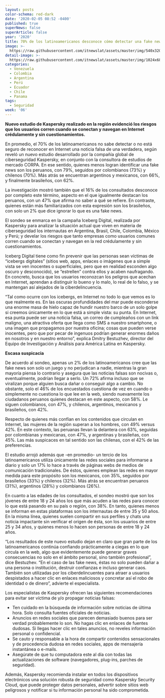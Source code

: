 ```yaml
---
layout: posts
color-schema: red-dark
date: '2020-02-05 08:52 -0400'
published: true
superNews: false
superArticle: false
year: '2020'
title: 70% de los latinoamericanos desconoce cómo detectar una fake news
image: >-
  https://raw.githubusercontent.com/itnewslat/assets/master/img/540x320/Fake-News-p.jpg
detail-image: >-
  https://raw.githubusercontent.com/itnewslat/assets/master/img/1024x680/Fake-News-g.jpg
categories:
  - Venezuela
  - Colombia
  - Argentina
  - Perú
  - Ecuador
  - Chile
  - Panama
tags:
  - Seguridad
week: '06'
---
```

**Nuevo estudio de Kaspersky realizado en la región evidenció los riesgos que los usuarios corren cuando se conectan y navegan en Internet crédulamente y sin cuestionamientos.**

En promedio, el 70% de los latinoamericanos no sabe detectar o no está seguro de reconocer en Internet una noticia falsa de una verdadera, según reveló un nuevo estudio desarrollado por la compañía global de ciberseguridad Kaspersky, en conjunto con la consultora de estudios de mercado CORPA. En ese sentido, quienes menos logran identificar una fake news son los peruanos, con 79%, seguidos por colombianos (73%) y chilenos (70%). Más atrás se encuentran argentinos y mexicanos, con 66%, y finalmente brasileños, con 62%.

La investigación mostró también que el 16% de los consultados desconoce por completo este término, aspecto en el que igualmente destacan los peruanos, con un 47% que afirma no saber a qué se refiere. En contraste, quienes están más familiarizados con esta expresión son los brasileños, con solo un 2% que dice ignorar lo que es una fake news. 

El sondeo se enmarca en la campaña Iceberg Digital, realizada por Kaspersky para analizar la situación actual que viven en materia de ciberseguridad los internautas en Argentina, Brasil, Chile, Colombia, México y Perú; y develar los riesgos que tanto empresas como usuarios comunes corren cuando se conectan y navegan en la red crédulamente y sin cuestionamientos. 

Iceberg Digital tiene como fin prevenir que las personas sean víctimas de “icebergs digitales” (sitios web, apps, enlaces o imágenes que a simple vista se ven inocentes o superficiales, pero que en realidad esconden algo oscuro y desconocido), se “estrellen” contra ellos y acaben naufragando. En concreto, busca que los usuarios reconozcan los peligros que acechan en Internet, aprendan a distinguir lo bueno y lo malo, lo real de lo falso, y se mantengan así alejados de la ciberdelincuencia. 

“Tal como ocurre con los icebergs, en Internet no todo lo que vemos es lo que realmente es. En las oscuras profundidades del mar puede esconderse una enorme masa de hielo capaz de hundir nuestro barco de un solo golpe si creemos únicamente en lo que está a simple vista: su punta. En Internet, esa punta puede ser una noticia falsa, un correo de cumpleaños con un link maligno, una atractiva oferta que llega como SMS a nuestro smartphone, o una imagen que propagamos por nuestra oficina; cosas que pueden verse inocentes, pero que por pecar de ingenuos podrían generar enormes daños en nosotros y en nuestro entorno”, explica Dmitry Bestuzhev, director del Equipo de Investigación y Análisis para América Latina en Kaspersky. 

**Escasa suspicacia**

De acuerdo al sondeo, apenas un 2% de los latinoamericanos cree que las fake news son solo un juego y no perjudican a nadie, mientras la gran mayoría piensa lo contrario y asegura que las noticias falsas son nocivas o, eventualmente, podrían llegar a serlo. Un 72% afirma incluso que se viralizan porque alguien busca dañar o conseguir algo a cambio. No obstante, solo el 46% de los encuestados cuestiona de vez en cuando o simplemente no cuestiona lo que lee en la web, siendo nuevamente los ciudadanos peruanos quienes destacan en este aspecto, con 58%. Le siguen colombianos, con 47%, y chilenos, argentinos, mexicanos y brasileños, con 42%. 

Respecto de quienes más confían en los contenidos que circulan en Internet, las mujeres de la región superan a los hombres, con 49% versus 42%. En este contexto, las peruanas llevan la delantera con 63%, seguidas por colombianas y mexicanas, con 47%, y argentinas y brasileñas, con 45%. Las más suspicaces en tal sentido son las chilenas, con el 42% de las preferencias. 

El estudio arrojó además que -en promedio- un tercio de los latinoamericanos utiliza únicamente las redes sociales para informarse a diario y solo un 17% lo hace a través de páginas webs de medios de comunicación tradicionales. De éstos, quienes emplean las redes en mayor medida para este propósito son los mexicanos, con 35%, seguidos por brasileños (33%) y chilenos (32%). Más atrás se encuentran peruanos (31%), argentinos (28%) y colombianos (26%). 

En cuanto a las edades de los consultados, el sondeo mostró que son los jóvenes de entre 18 y 24 años los que más acuden a las redes para conocer lo que está pasando en su país o región, con 38%. En tanto, quienes menos se informan en estas plataformas son los internautas de entre 35 y 50 años. En la misma línea, quienes suelen compartir en sus perfiles y chats una noticia impactante sin verificar el origen de ésta, son los usuarios de entre 25 y 34 años, y quienes menos lo hacen son personas de entre 18 y 24 años. 

“Los resultados de este nuevo estudio dejan en claro que gran parte de los latinoamericanos continúa confiando prácticamente a ciegas en lo que circula en la web, algo que evidentemente puede generar graves consecuencias no solo en el ámbito personal, sino también profesional”, dice Bestuzhev. “En el caso de las fake news, éstas no solo pueden dañar a una persona o institución, destruir confianzas e incluso generar caos. También son utilizadas por los ciberdelincuentes para atraer a usuarios despistados a hacer clic en enlaces maliciosos y concretar así el robo de identidad o de dinero”, advierte el especialista. 

Los especialistas de Kaspersky ofrecen las siguientes recomendaciones para evitar ser víctima de y/o propagar noticias falsas:

- Ten cuidado en la búsqueda de información sobre noticias de última hora. Solo consulta fuentes oficiales de noticias.
- Anuncios en redes sociales que parecen demasiado buenos para ser verdad probablemente lo son. No hagas clic en enlaces de fuentes dudosas. Si llegas hacer clic en tales anuncios, no reveles información personal o confidencial.
- Se cauto y responsable a la hora de compartir contenidos sensacionales y de procedencia dudosa en redes sociales, apps de mensajería instantánea o e-mails.
- Asegúrate de que tu computadora este al día con todas las actualizaciones de software (navegadores, plug-ins, parches de seguridad).

Además, Kaspersky recomienda instalar en todos los dispositivos electrónicos una solución robusta de seguridad como Kaspersky Security Cloud, que puede proteger datos personales, advertir sobre sitios web peligrosos y notificar si tu información personal ha sido comprometida.